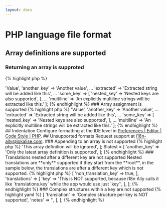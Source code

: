```yaml
---
layout: docs
---
```


# PHP language file format

## Array definitions are supported

### Returning an array is supproted

{% highlight php %}
<?php

return [
    'key' => 'Value',
    'another_key' => 'Another value',
    ...
    'extracted' => 'Extracted string will be added like this',
    ...
    'some_key' => [
        'nested_key' => 'Nested keys are also supported',
    ],
    ...
    'multiline' => 'An explicitly multiline strings
        will be extracted like this.'
];
{% endhighlight %}

### Array assignment is supported
{% highlight php %}
<?php

$lang = [
    'key' => 'Value',
    'another_key' => 'Another value',
    ...
    'extracted' => 'Extracted string will be added like this',
    ...
    'some_key' => [
        'nested_key' => 'Nested keys are also supported',
    ],
    ...
    'multiline' => 'An explicitly multiline strings
        will be extracted like this.'
];
{% endhighlight %}

## Indentation

Configure formatting at the IDE level in <a href="phpstorm://settings?name=Editor--Code+Style--PHP">Preferences | Editor | Code Style | PHP</a>.

## Unsupported formats

Request support at <a href="mailto:i18n-ally@lokalise.com">i18n-ally@lokalise.com</a>.

### Appending to an array is not supported

{% highlight php %}
<?php

$lang = [];
$lang['key'] = 'Value';
$lang['another_key'] = 'Appending to an array is not supported';
{% endhighlight %}

### Only the latest array definition is supported

{% highlight php %}
$first = [
    'key' => 'This array definition will be ignored',
];

$latest = [
    'another_key' => 'Only the latest array definition is supported',
];
{% endhighlight %}

### Translations nested after a different key are not supported

Nested translations are **only** supported if they start from the **root**, in the sample below, the translations are 
after a different key which is not supported.

{% highlight php %}
<?php

return [
    'metadata' => [
        'non_translation_key' => true,
    ],
    'translations' => [
        'key' => 'This is NOT supported, because i18n Ally calls it like `translations.key` while the app would use just `key`',
    ],
];
{% endhighlight %}

### Complex structures within a key are not supported

{% highlight yaml %}
<?php

return [
    'key' => [
        'translation' => 'Complex structure per key is NOT supported',
        'notes' => '',
    ],
];
{% endhighlight %}
